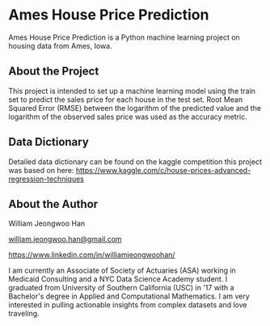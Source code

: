 # Ames House Price Prediction
Ames House Price Prediction is a Python machine learning project on housing data from Ames, Iowa.

## About the Project
This project is intended to set up a machine learning model using the train set to predict the sales price for each house in the test set. Root Mean Squared Error (RMSE) between the logarithm of the predicted value and the logarithm of the observed sales price was used as the accuracy metric.

## Data Dictionary
Detailed data dictionary can be found on the kaggle competition this project was based on here: https://www.kaggle.com/c/house-prices-advanced-regression-techniques

## About the Author
William Jeongwoo Han

william.jeongwoo.han@gmail.com

https://www.linkedin.com/in/williamjeongwoohan/

I am currently an Associate of Society of Actuaries (ASA) working in Medicaid Consulting and a NYC Data Science Academy student. I graduated from University of Southern California (USC) in '17 with a Bachelor's degree in Applied and Computational Mathematics. I am very interested in pulling actionable insights from complex datasets and love traveling.
